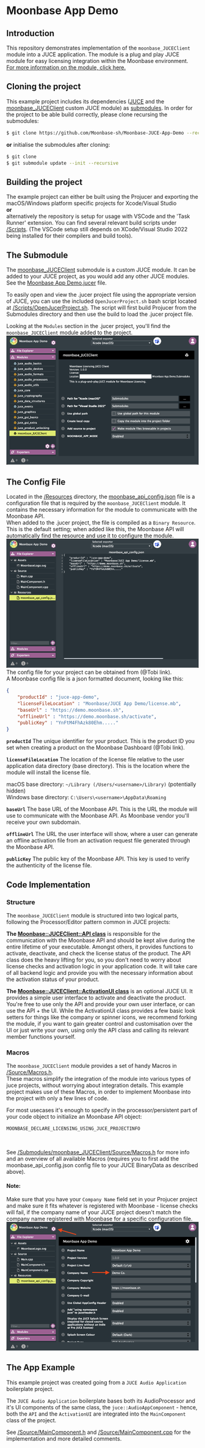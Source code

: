 # Moonbase App Demo

## Introduction
This repository demonstrates implementation of the `moonbase_JUCEClient` module into a JUCE application. The module is a plug and play JUCE module for easy licensing integration within the Moonbase environment. 
<br>[For more information on the module, click here.](https://github.com/Moonbase-sh/moonbase_JUCEClient)
<br>

## Cloning the project
This example project includes its dependencies ([JUCE](https://github.com/juce-framework/JUCE) and the [moonbase_JUCEClient](https://github.com/Moonbase-sh/moonbase_JUCEClient) custom JUCE module) as [submodules](https://github.com/Moonbase-sh/Moonbase-JUCE-App-Demo/tree/main/Submodules). In order for the project to be able build correctly, please clone recursing the submodules: 

```bash
$ git clone https://github.com/Moonbase-sh/Moonbase-JUCE-App-Demo --recurse-submodules
```
**or** initialise the submodules after cloning:

```bash
$ git clone
$ git submodule update --init --recursive
```

## Building the project
The example project can either be built using the Projucer and exporting the macOS/Windows platform specific projects for Xcode/Visual Studio 
<br>
**or** 
<br>alternatively the repository is setup for usage with VSCode and the 'Task Runner' extension. You can find several relevant build scripts under [/Scripts](https://github.com/Moonbase-sh/Moonbase-JUCE-App-Demo/tree/main/Scripts). (The VSCode setup still depends on XCode/Visual Studio 2022 being installed for their compilers and build tools).


## The Submodule
The [moonbase_JUCEClient](https://github.com/Moonbase-sh/moonbase_JUCEClient) submodule is a custom JUCE module. It can be added to your JUCE project, as you would add any other JUCE modules. See the [Moonbase App Demo.jucer](https://github.com/Moonbase-sh/Moonbase-JUCE-App-Demo/blob/main/Moonbase%20App%20Demo.jucer) file. 

To easily open and view the .jucer project file using the appropriate version of JUCE, you can use the included `OpenJucerProject.sh` bash script located at [/Scripts/OpenJucerProject.sh](https://github.com/Moonbase-sh/Moonbase-JUCE-App-Demo/blob/main/Scripts/OpenJucerProject.sh). The script will first build Projucer from the Submodules directory and then use the build to load the .jucer project file.

Looking at the `Modules` section in the .jucer project, you'll find the `moonbase_JUCEClient` module added to the project.
![Projucer Module Image](/Assets/Readme/module.png "Projucer Module Image")
<br>
## The Config File
Located in the [/Resources](/Resources) directory, the [moonbase_api_config.json](/Resources/moonbase_api_config.json) file is a configuration file that is required by the `moonbase_JUCEClient` module. It contains the necessary information for the module to communicate with the Moonbase API.
<br> 
When added to the .jucer project, the file is compiled as a `Binary Resource`. This is the default setting; when added like this, the Moonbase API will automatically find the resource and use it to configure the module.
![Projucer Config Image](/Assets/Readme/config.png "Projucer Config Image")
<br>
The config file for your project can be obtained from (@Tobi link). 
<br>
A Moonbase config file is a json formatted document, looking like this: 
```json
{
    "productId" : "juce-app-demo",
    "licenseFileLocation" : "Moonbase/JUCE App Demo/license.mb",
    "baseUrl" : "https://demo.moonbase.sh",
    "offlineUrl" : "https://demo.moonbase.sh/activate",
    "publicKey" : "YnFtM4FhAzk80Ehm....."
}
```

**`productId`**
The unique identifier for your product. This is the product ID you set when creating a product on the Moonbase Dashboard (@Tobi link).

**`licenseFileLocation`**
The location of the license file relative to the user application data directory (base directory). This is the location where the module will install the license file.

macOS base directory: `~/Library (/Users/<username>/Library)` (potentially hidden)
<br>
Windows base directory: `C:\Users\<username>\AppData\Roaming`

**`baseUrl`**
The base URL of the Moonbase API. This is the URL the module will use to communicate with the Moonbase API. As Moonbase vendor you'll receive your own subdomain. 

**`offlineUrl`**
The URL the user interface will show, where a user can generate an offline activation file from an activation request file generated through the Moonbase API.

**`publicKey`**
The public key of the Moonbase API. This key is used to verify the authenticity of the license file.
<br>
## Code Implementation
### Structure
The `moonbase_JUCEClient` module is structured into two logical parts, following the Processor/Editor pattern common in JUCE projects: 

**The [Moonbase::JUCEClient::API class](https://github.com/Moonbase-sh/moonbase_JUCEClient/blob/main/Source/JUCEClientAPI.h)**
is responsible for the communication with the Moonbase API and should be kept alive during the entire lifetime of your executable. Amongst others, it provides functions to activate, deactivate, and check the license status of the product. The API class does the heavy lifting for you, so you don't need to worry about license checks and activation logic in your application code. It will take care of all backend logic and provide you with the necessary information about the activation status of your product.

**The [Moonbase::JUCEClient::ActivationUI class](https://github.com/Moonbase-sh/moonbase_JUCEClient/blob/main/Source/JUCEClientUI.h)**
is an optional JUCE UI. It provides a simple user interface to activate and deactivate the product. You're free to use only the API and provide your own user interface, or can use the API + the UI. While the ActivationUI class provides a few basic look setters for things like the company or spinner icons, we recommend forking the module, if you want to gain greater control and customisation over the UI or just write your own, using only the API class and calling its relevant member functions yourself.
<br>
### Macros
The `moonbase_JUCEClient` module provides a set of handy Macros in [/Source/Macros.h](https://github.com/Moonbase-sh/moonbase_JUCEClient/blob/main/Source/Macros.h).
<br>
These macros simplify the integration of the module into various types of juce projects, without worrying about integration details. This example project makes use of these Macros, in order to implement Moonbase into the project with only a few lines of code. 

For most usecases it's enough to specify in the processor/persistent part of your code object to initialize an Moonbase API object:
```cpp
MOONBASE_DECLARE_LICENSING_USING_JUCE_PROJECTINFO
```
<br>


See [/Submodules/moonbase_JUCEClient/Source/Macros.h](https://github.com/Moonbase-sh/moonbase_JUCEClient/blob/main/Source/Macros.h) for more info and an overview of all available Macros (requires you to first add the moonbase_api_config.json config file to your JUCE BinaryData as described above). 

#### Note:
Make sure that you have your `Company Name` field set in your Projucer project and make sure it fits whatever is registered with Moonbase - license checks will fail, if the company name of your JUCE project doesn't match the company name registered with Moonbase for a specific configuration file.
![Company Name Projucer Setting](/Assets/Readme/companyname.png)
<br>

## The App Example
This example project was created going from a `JUCE Audio Application` boilerplate project. 
<br>

The `JUCE Audio Application` boilerplate bases both its AudioProcessor and it's UI components of the same class, the `juce::AudioAppComponent` - hence, both the `API` and the `ActivationUI` are integrated into the `MainComponent` class of the project. 
<br>

See [/Source/MainComponent.h](/Source/MainComponent.h) and [/Source/MainComponent.cpp](/Source/MainComponent.cpp) for the implementation and more detailed comments.